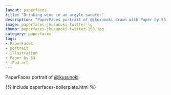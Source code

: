 ```yaml
---
layout: paperfaces
title: "Drinking wine in an argyle sweater"
description: "PaperFaces portrait of @jkusunoki drawn with Paper by 53 on an iPad."
image: paperfaces-jkusunoki-twitter-lg
thumb: paperfaces-jkusunoki-twitter-150.jpg
category: paperfaces
tags: 
- PaperFaces
- portrait
- illustration
- Paper by 53
- iPad art
---
```


PaperFaces portrait of [@jkusunoki](http://twitter.com/jkusunoki).

{% include paperfaces-boilerplate.html %}